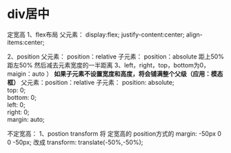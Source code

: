 # div居中
定宽高 
1、flex布局
父元素：
display:flex;
justify-content:center;
align-items:center;

2、position
父元素：
position：relative
子元素：
position：absolute
距上50% 距左50% 然后减去元素宽度的一半距离
3、left，right，top，bottom为0，maigin：auto ）
**如果子元素不设置宽度和高度，将会铺满整个父级（应用：模态框）**
父元素：position：relative
子元素：
position: absolute;            
        top: 0;            
        bottom: 0;            
        left: 0;            
        right: 0;            
        margin: auto; 


不定宽高：
1、postion transform
将 定宽高的 position方式的
margin: -50px 0 0 -50px; 
改成
transform: translate(-50%,-50%);



